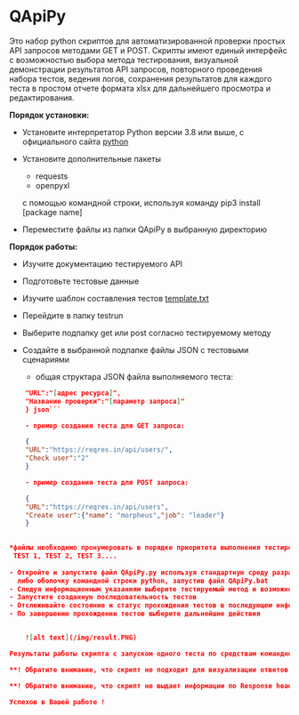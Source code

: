 # QApiPy	

Это набор python скриптов для автоматизированной проверки простых API запросов методами GET и POST.
Скрипты имеют единый интерфейс с возможностью выбора метода тестирования, визуальной демонстрации результатов API запросов, повторного проведения набора тестов, ведения логов, сохранения результатов для каждого теста в простом отчете формата xlsx для дальнейшего просмотра и редактирования.

**Порядок установки:**

- Установите интерпретатор Python версии 3.8 или выше, с официального сайта  [python](https://www.python.org/downloads/)
- Установите дополнительные пакеты 

	- requests
 	- openpyxl

  c помощью командной строки, используя команду pip3 install [package name]
- Переместитe файлы из папки QApiPy в выбранную директорию

**Порядок работы:**

- Изучите документацию тестируемого API
- Подготовьте тестовые данные
- Изучите шаблон составления тестов [template.txt](template.txt)
- Перейдите в папку testrun
- Выберите подпапку get или post согласно тестируемому методу
- Cоздайте в выбранной подпапке файлы JSON с тестовыми сценариями

	- общая структара JSON файла выполняемого теста:

```json	{
	"URL":"[адрес ресурса]",
	"Название проверки":"[параметр запроса]"
	} json```

	- пример создания теста для GET запроса:

	{
	"URL":"https://reqres.in/api/users/",
	"Check user":"2"
	}

	- пример создания теста для POST запроса:

	{
	"URL":"https://reqres.in/api/users",
	"Create user":{"name": "morpheus","job": "leader"}
	}

	
*файлы необходимо пронумеровать в порядке приоритета выполнения тестирования:
 TEST 1, TEST 2, TEST 3.... 
	
- Откройте и запустите файл QApiPy.py используя стандартную среду разработки Python IDLE,
  либо оболочку командной строки python, запустив файл QApiPy.bat
- Следуя информационным указаниям выберите тестируемый метод и возможность сохранения отчета
- Запустите созданную последовательность тестов
- Отслеживайте состояние и статус прохождения тестов в последующем информационном сообщении (!)
- По завершению прохождении тестов выберите дальнейшие действия


	![alt text](/img/result.PNG)

Результаты работы скрипта с запуском одного теста по средствам командной строки

**! Обратите внимание, что скрипт не подходит для визуализации ответов с объёмным Response body !**

**! Обратите внимание, что скрипт не выдает информации по Response headers !**

Успехов в Вашей работе !
